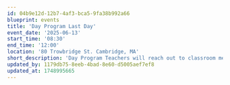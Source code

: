 ```yaml
---
id: 04b9e12d-12b7-4af3-bca5-9fa38b992a66
blueprint: events
title: 'Day Program Last Day'
event_date: '2025-06-13'
start_time: '08:30'
end_time: '12:00'
location: '80 Trowbridge St. Cambridge, MA'
short_description: 'Day Program Teachers will reach out to classroom members with details about their last day celebration! Dismissal is at 12pm. We hope to see you there!'
updated_by: 1179db75-8eeb-4bad-8e60-d5005aef7ef8
updated_at: 1748995665
---
```

